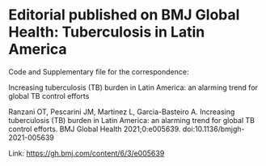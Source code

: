 # Editorial published on BMJ Global Health: Tuberculosis in Latin America
Code and Supplementary file for the correspondence:

Increasing tuberculosis (TB) burden in Latin America: an alarming trend for global TB control efforts

Ranzani OT, Pescarini JM, Martinez L, Garcia-Basteiro A. Increasing tuberculosis (TB) burden in Latin America: an alarming trend for global TB control efforts. BMJ Global Health 2021;0:e005639. doi:10.1136/bmjgh-2021-005639

Link: https://gh.bmj.com/content/6/3/e005639
